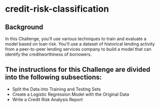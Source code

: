 # credit-risk-classification

## Background
In this Challenge, you’ll use various techniques to train and evaluate a model based on loan risk. You’ll use a dataset of historical lending activity from a peer-to-peer lending services company to build a model that can identify the creditworthiness of borrowers.

## The instructions for this Challenge are divided into the following subsections:

- Split the Data into Training and Testing Sets
- Create a Logistic Regression Model with the Original Data
- Write a Credit Risk Analysis Report

